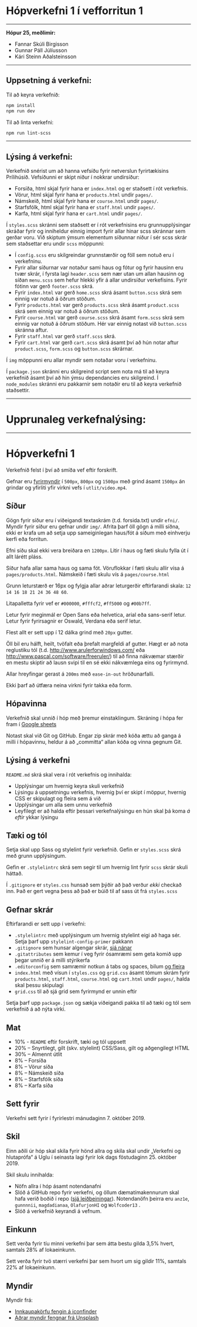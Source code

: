 # Hópverkefni 1 í vefforritun 1
---
__Hópur 25, meðlimir:__
  * Fannar Skúli Birgisson
  * Gunnar Páll Júlíusson
  * Kári Steinn Aðalsteinsson
---
## Uppsetning á verkefni:
Til að keyra verkefnið:

```sh
npm install
npm run dev
```

Til að linta verkefni:

```sh
npm run lint-scss
```
---
## Lýsing á verkefni:
Verkefnið snérist um að hanna vefsíðu fyrir netverslun fyrirtækisins Prílihúsið.
Vefsíðunni er skipt niður í nokkrar undirsíður: 
  * Forsíða, html skjal fyrir hana er `index.html` og er staðsett í rót verkefnis.
  * Vörur, html skjal fyrir hana er `products.html` undir `pages/`.
  * Námskeið, html skjal fyrir hana er `course.html` undir `pages/`.
  * Starfsfólk, html skjal fyrir hana er `staff.html` undir `pages/`.
  * Karfa, html skjal fyrir hana er `cart.html` undir `pages/`.

Í `styles.scss` skránni sem staðsett er í rót verkefnisins eru grunnupplýsingar skráðar fyrir og inniheldur einnig import fyrir allar hinar scss skránnar sem gerðar voru.
Við skiptum ýmsum elementum síðunnar niður í sér scss skrár sem staðsettar eru undir `scss` möppunni:
  * Í `config.scss` eru skilgreindar grunnstærðir og föll sem notuð eru í verkefninu.
  * Fyrir allar síðurnar var notaður sami haus og fótur og fyrir hausinn eru tvær skrár, í fyrsta lagi
`header.scss` sem nær utan um allan hausinn og síðan `menu.scss` sem hefur hlekki yfir á allar undirsíður
verkefisins. Fyrir fótinn var gerð `footer.scss` skrá.
  * Fyrir `index.html` var gerð `home.scss` skrá ásamt `button.scss` skrá sem einnig var notuð á öðrum stöðum.
  * Fyrir `products.html` var gerð `products.scss` skrá ásamt `product.scss` skrá sem einnig var notuð á öðrum stöðum.
  * Fyrir `course.html` var gerð `course.scss` skrá ásamt `form.scss` skrá sem einnig var notuð á öðrum stöðum.
Hér var einnig notast við `button.scss` skránna aftur.
  * Fyrir `staff.html` var gerð `staff.scss` skrá.
  * Fyrir `cart.html` var gerð `cart.scss` skrá ásamt því að hún notar aftur `product.scss`, `form.scss` og `button.scss` skrárnar.

Í `img` möppunni eru allar myndir sem notaðar voru í verkefninu.

Í `package.json` skránni eru skilgreind script sem nota má til að keyra verkefnið ásamt því að hin ýmsu dependancies eru skilgreind. Í `node_modules` skránni eru pakkarnir sem notaðir eru til að keyra verkefnið staðsettir.

---
# Upprunaleg verkefnalýsing:
---
# Hópverkefni 1

Verkefnið felst í því að smíða vef eftir forskrift.

Gefnar eru [fyrirmyndir](utlit/) í `500px`, `800px` og `1500px` með grind ásamt `1500px` án grindar og yfirliti yfir virkni vefs í `utlit/video.mp4`.

## Síður

Gögn fyrir síður eru í viðeigandi textaskrám (t.d. forsida.txt) undir `efni/`. Myndir fyrir síður eru gefnar undir `img/`. Afrita þarf öll gögn á milli síðna, ekki er krafa um að setja upp sameiginlegan haus/fót á síðum með einhverju kerfi eða forritun.

Efni síðu skal ekki vera breiðara en `1200px`. Litir í haus og fæti skulu fylla út í allt lárétt pláss.

Síður hafa allar sama haus og sama fót. Vöruflokkar í fæti skulu allir vísa á `pages/products.html`. Námskeið í fæti skulu vís á `pages/course.html`

Grunn leturstærð er 16px og fylgja allar aðrar leturgerðir eftirfarandi skala: `12 14 16 18 21 24 36 48 60`.

Litapalletta fyrir vef er `#000000`, `#fffcf2`, `#ff5000` og `#00b7ff`.

Letur fyrir meginmál er Open Sans eða helvetica, arial eða sans-serif letur.
Letur fyrir fyrirsagnir er Oswald, Verdana eða serif letur.

Flest allt er sett upp í 12 dálka grind með `20px` gutter.

Öll bil eru hálft, heilt, tvöfalt eða þrefalt margfeldi af gutter. Hægt er að nota reglustiku tól (t.d. http://www.arulerforwindows.com/ eða http://www.pascal.com/software/freeruler/) til að finna nákvæmar stærðir en mestu skiptir að lausn svipi til en sé ekki nákvæmlega eins og fyrirmynd.

Allar hreyfingar gerast á `200ms` með `ease-in-out` hröðunarfalli.

Ekki þarf að útfæra neina virkni fyrir takka eða form.

## Hópavinna

Verkefnið skal unnið í hóp með þremur einstaklingum. Skráning í hópa fer fram í [Google sheets](https://docs.google.com/spreadsheets/d/1GwC9OvnpGHIkuX7ArRG7UQ-JV74b_pomegGXOWF1od0/edit?usp=sharing)

Notast skal við Git og GitHub. Engar zip skrár með kóða ættu að ganga á milli í hópavinnu, heldur á að „committa“ allan kóða og vinna gegnum Git.

## Lýsing á verkefni

`README.md` skrá skal vera í rót verkefnis og innihalda:

* Upplýsingar um hvernig keyra skuli verkefnið
* Lýsingu á uppsetningu verkefnis, hvernig því er skipt í möppur, hvernig CSS er skipulagt og fleira sem á við
* Upplýsingar um alla sem unnu verkefnið
* Leyfilegt er að halda eftir þessari verkefnalýsingu en hún skal þá koma _á eftir_ ykkar lýsingu

## Tæki og tól

Setja skal upp Sass og stylelint fyrir verkefnið. Gefin er `styles.scss` skrá með grunn upplýsingum.

Gefin er `.stylelintrc` skrá sem segir til um hvernig lint fyrir `scss` skrár skuli háttað.

Í `.gitignore` er `styles.css` hunsað sem þýðir að það verður _ekki_ checkað inn. Það er gert vegna þess að það er búið til af sass út frá `styles.scss`

## Gefnar skrár

Eftirfarandi er sett upp í verkefni:

* `.stylelintrc` með upplýsingum um hvernig stylelint eigi að haga sér. Setja þarf upp `stylelint-config-primer` pakkann
* `.gitignore` sem hunsar algengar skrár, [sjá nánar](https://help.github.com/ignore-files/)
* `.gitattributes` sem kemur í veg fyrir ósamræmi sem geta komið upp þegar unnið er á milli stýrikerfa
* `.editorconfig` sem samræmir notkun á tabs og spaces, bilum [og fleira](https://editorconfig.org/)
* `index.html` með vísun í `styles.css` og `grid.css` ásamt tómum skrám fyrir `products.html`, `staff.html`, `course.html` og `cart.html` undir `pages/`, halda skal þessu skipulagi
* `grid.css` til að sjá grid sem fyrirmynd er unnin eftir

Setja þarf upp `package.json` og sækja viðeigandi pakka til að tæki og tól sem verkefnið á að nýta virki.

## Mat

* 10% - `README` eftir forskrift, tæki og tól uppsett
* 20% – Snyrtilegt, gilt (skv. stylelint) CSS/Sass, gilt og aðgengilegt HTML
* 30% – Almennt útlit
* 8% – Forsíða
* 8% – Vörur síða
* 8% – Námskeið síða
* 8% – Starfsfólk síða
* 8% – Karfa síða

## Sett fyrir

Verkefni sett fyrir í fyrirlestri mánudaginn 7. október 2019.

## Skil

Einn aðili úr hóp skal skila fyrir hönd allra og skila skal undir „Verkefni og hlutaprófa“ á Uglu í seinasta lagi fyrir lok dags föstudaginn 25. október 2019.

Skil skulu innihalda:

* Nöfn allra í hóp ásamt notendanafni
* Slóð á GitHub repo fyrir verkefni, og öllum dæmatímakennurum skal hafa verið boðið í repo ([sjá leiðbeiningar](https://help.github.com/articles/inviting-collaborators-to-a-personal-repository/)). Notendanöfn þeirra eru `anz1e`, `gunnnnii`, `magdadianaa`, `OlafurjonHI` og `Wolfcoder13` .
* Slóð á verkefnið keyrandi á vefnum.

## Einkunn

Sett verða fyrir tíu minni verkefni þar sem átta bestu gilda 3,5% hvert, samtals 28% af lokaeinkunn.

Sett verða fyrir tvö stærri verkefni þar sem hvort um sig gildir 11%, samtals 22% af lokaeinkunn.

## Myndir

Myndir frá:

* [Innkaupakörfu fengin á iconfinder](https://www.iconfinder.com/icons/216460/cart_icon)
* [Aðrar myndir fengnar frá Unsplash](https://unsplash.com/photos/N4QTBfNQ8Nk)
